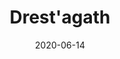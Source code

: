 ---
title: "Drest'agath"
date: "2020-06-14"
screenshot: './drestagath_kill_2.png'
progress: "Ny'alotha Mythic 9 / 12"
---